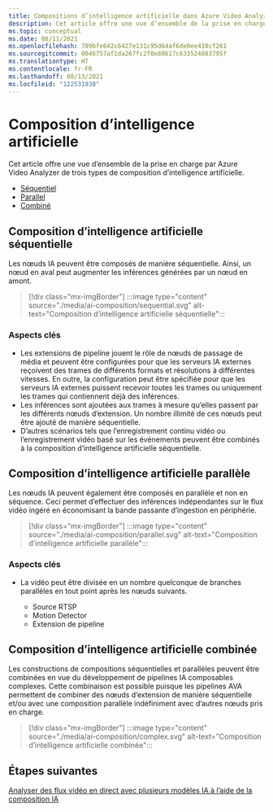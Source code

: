 ```yaml
---
title: Compositions d’intelligence artificielle dans Azure Video Analyzer
description: Cet article offre une vue d’ensemble de la prise en charge par Azure Video Analyzer de trois types de composition d’intelligence artificielle. Cette rubrique fournit également une explication de scénario pour chaque type de composition d’intelligence artificielle.
ms.topic: conceptual
ms.date: 08/11/2021
ms.openlocfilehash: 709bfe642c6427e131c95d64af6de0ee410cf261
ms.sourcegitcommit: 0046757af1da267fc2f0e88617c633524883795f
ms.translationtype: HT
ms.contentlocale: fr-FR
ms.lasthandoff: 08/13/2021
ms.locfileid: "122531938"
---
```

# <a name="ai-composition"></a>Composition d’intelligence artificielle

Cet article offre une vue d’ensemble de la prise en charge par Azure Video Analyzer de trois types de composition d’intelligence artificielle. 

* [Séquentiel](#sequential-ai-composition)
* [Parallel](#parallel-ai-composition)
* [Combiné](#combined-ai-composition)

## <a name="sequential-ai-composition"></a>Composition d’intelligence artificielle séquentielle

Les nœuds IA peuvent être composés de manière séquentielle. Ainsi, un nœud en aval peut augmenter les inférences générées par un nœud en amont.

> [!div class="mx-imgBorder"]
> :::image type="content" source="./media/ai-composition/sequential.svg" alt-text="Composition d’intelligence artificielle séquentielle":::
 
### <a name="key-aspects"></a>Aspects clés

* Les extensions de pipeline jouent le rôle de nœuds de passage de média et peuvent être configurées pour que les serveurs IA externes reçoivent des trames de différents formats et résolutions à différentes vitesses. En outre, la configuration peut être spécifiée pour que les serveurs IA externes puissent recevoir toutes les trames ou uniquement les trames qui contiennent déjà des inférences.
* Les inférences sont ajoutées aux trames à mesure qu’elles passent par les différents nœuds d’extension. Un nombre illimité de ces nœuds peut être ajouté de manière séquentielle.
* D’autres scénarios tels que l’enregistrement continu vidéo ou l’enregistrement vidéo basé sur les événements peuvent être combinés à la composition d’intelligence artificielle séquentielle.

    
## <a name="parallel-ai-composition"></a>Composition d’intelligence artificielle parallèle

Les nœuds IA peuvent également être composés en parallèle et non en séquence. Ceci permet d’effectuer des inférences indépendantes sur le flux vidéo ingéré en économisant la bande passante d’ingestion en périphérie.

> [!div class="mx-imgBorder"]
> :::image type="content" source="./media/ai-composition/parallel.svg" alt-text="Composition d’intelligence artificielle parallèle":::
 
### <a name="key-aspects"></a>Aspects clés

* La vidéo peut être divisée en un nombre quelconque de branches parallèles en tout point après les nœuds suivants.
    
    * Source RTSP
    * Motion Detector
    * Extension de pipeline

## <a name="combined-ai-composition"></a>Composition d’intelligence artificielle combinée

Les constructions de compositions séquentielles et parallèles peuvent être combinées en vue du développement de pipelines IA composables complexes. Cette combinaison est possible puisque les pipelines AVA permettent de combiner des nœuds d’extension de manière séquentielle et/ou avec une composition parallèle indéfiniment avec d’autres nœuds pris en charge.

> [!div class="mx-imgBorder"]
> :::image type="content" source="./media/ai-composition/complex.svg" alt-text="Composition d’intelligence artificielle combinée":::
 


## <a name="next-steps"></a>Étapes suivantes

[Analyser des flux vidéo en direct avec plusieurs modèles IA à l’aide de la composition IA](analyze-ai-composition.md)
